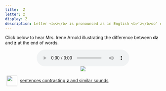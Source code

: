 ```yaml
---
title:  Z
letter: z
display: Z
description: Letter <b>z</b> is pronounced as in English <b>'z</b>oo' or <b>'z</b>ip'. This sound occurs only at the end of a syllable.
---
```





Click below to hear Mrs. Irene Arnold illustrating the difference between <b>dz</b> and <b>z</b> at the end of words.


<center>
<audio controls src="{{ site.baseurl }}/assets/audio/dz_z_comp.mp3" type="audio/mpeg">Your browser does not support the audio element.</audio><br/>
<img src="{{ site.baseurl }}/assets/gif/dz_z_comp.gif" border="0">
</center>

<p>
<img src="{{ site.baseurl }}/assets/images/question.png" width="34" height="34" hspace="5" align="absmiddle"> <a href="../alveolar_comp/sib1_sent/sib1_sent.html"> sentences contrasting <b>z</b> and similar sounds</a><br />
</p>

